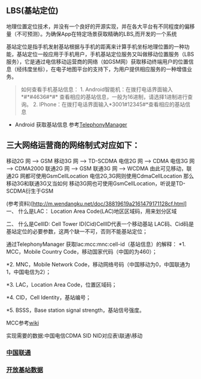 ## LBS(基站定位)
地理位置定位技术，并没有一个良好的开源实现，并在各大平台有不同程度的偏移量（不可预测）。为确保App在特定场景获取精确的LBS,而开发的一个系统

基站定位是指手机发射基站根据与手机的距离来计算手机坐标地理位置的一种功能，基站定位一般应用于手机用户，手机基站定位服务又叫做移动位置服务（LBS服务），它是通过电信移动运营商的网络（如GSM网）获取移动终端用户的位置信息（经纬度坐标），在电子地图平台的支持下，为用户提供相应服务的一种增值业务。 

>如何查看手机基站信息： 1. Android智能机：在拨打电话界面输入\*#\*#4636#\*#\* 查看相应的基站信息，一般为16进制，请选择1进制进行查询。 2. IPhone：在拨打电话界面输入*3001#12345#*查看相应的基站信息

* Android 获取基站信息 参考[TelephonyManager](https://developer.android.google.cn/reference/android/telephony/TelephonyManager.html)

## 三大网络运营商的网络制式对应如下：
移动2G 网 --> GSM
移动3G 网 --> TD-SCDMA
电信2G 网 --> CDMA
电信3G 网 --> CDMA2000
联通2G 网 --> GSM
联通3G 网 --> WCDMA
由此可见移动，联通2G 网都可使用GsmCellLocation
电信2G,3G网则使用CdmaCellLocation
那么移动3G和联通3G又当如何
移动3G网也可使用GsmCellLocation，听说是TD-SCDMA衍生于GSM

(参考资料)[http://m.wendangku.net/doc/38819619a2161479171128cf.html]
一、 什么是LAC：
Location Area Code(LAC)地区区域码，用来划分区域 

二、 什么是CellID:
Cell Tower ID(Cid)CellID代表一个移动基站 
LAC码、Cid码是基站定位的必要参数，这两个缺一不可，否则不能基站定位；


通过TelephonyManager 获取lac:mcc:mnc:cell-id（基站信息）的解释：
*1. MCC，Mobile Country Code，移动国家代码（中国的为460）；

*2. MNC，Mobile Network Code，移动网络号码（中国移动为0，中国联通为1，中国电信为2）； 

*3. LAC，Location Area Code，位置区域码；

*4. CID，Cell Identity，基站编号；

*5. BSSS，Base station signal strength，基站信号强度。

MCC参考[wiki](https://zh.wikipedia.org/wiki/%E8%A1%8C%E5%8B%95%E8%A3%9D%E7%BD%AE%E5%9C%8B%E5%AE%B6%E4%BB%A3%E7%A2%BC)

实现需要的数据:中国电信CDMA SID NID对应表\联通\移动

### [中国联通](http://doc.mbalib.com/view/830d311cf94560e0bdcd895ae6b49a8d.html)

### [开放基站数据](http://opencellid.org/)
